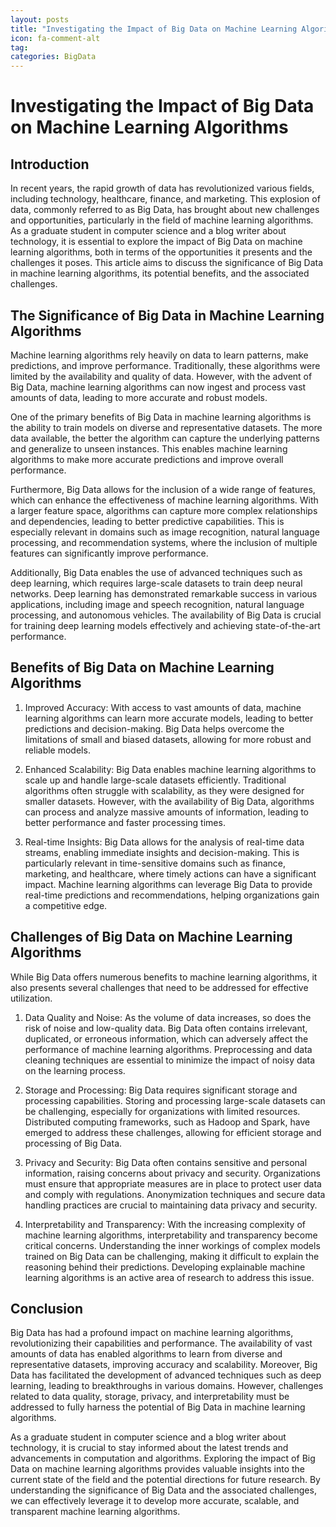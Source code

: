 ```yaml
---
layout: posts
title: "Investigating the Impact of Big Data on Machine Learning Algorithms"
icon: fa-comment-alt
tag:      
categories: BigData
---
```



# Investigating the Impact of Big Data on Machine Learning Algorithms

## Introduction

In recent years, the rapid growth of data has revolutionized various fields, including technology, healthcare, finance, and marketing. This explosion of data, commonly referred to as Big Data, has brought about new challenges and opportunities, particularly in the field of machine learning algorithms. As a graduate student in computer science and a blog writer about technology, it is essential to explore the impact of Big Data on machine learning algorithms, both in terms of the opportunities it presents and the challenges it poses. This article aims to discuss the significance of Big Data in machine learning algorithms, its potential benefits, and the associated challenges.

## The Significance of Big Data in Machine Learning Algorithms

Machine learning algorithms rely heavily on data to learn patterns, make predictions, and improve performance. Traditionally, these algorithms were limited by the availability and quality of data. However, with the advent of Big Data, machine learning algorithms can now ingest and process vast amounts of data, leading to more accurate and robust models.

One of the primary benefits of Big Data in machine learning algorithms is the ability to train models on diverse and representative datasets. The more data available, the better the algorithm can capture the underlying patterns and generalize to unseen instances. This enables machine learning algorithms to make more accurate predictions and improve overall performance.

Furthermore, Big Data allows for the inclusion of a wide range of features, which can enhance the effectiveness of machine learning algorithms. With a larger feature space, algorithms can capture more complex relationships and dependencies, leading to better predictive capabilities. This is especially relevant in domains such as image recognition, natural language processing, and recommendation systems, where the inclusion of multiple features can significantly improve performance.

Additionally, Big Data enables the use of advanced techniques such as deep learning, which requires large-scale datasets to train deep neural networks. Deep learning has demonstrated remarkable success in various applications, including image and speech recognition, natural language processing, and autonomous vehicles. The availability of Big Data is crucial for training deep learning models effectively and achieving state-of-the-art performance.

## Benefits of Big Data on Machine Learning Algorithms

1. Improved Accuracy: With access to vast amounts of data, machine learning algorithms can learn more accurate models, leading to better predictions and decision-making. Big Data helps overcome the limitations of small and biased datasets, allowing for more robust and reliable models.

2. Enhanced Scalability: Big Data enables machine learning algorithms to scale up and handle large-scale datasets efficiently. Traditional algorithms often struggle with scalability, as they were designed for smaller datasets. However, with the availability of Big Data, algorithms can process and analyze massive amounts of information, leading to better performance and faster processing times.

3. Real-time Insights: Big Data allows for the analysis of real-time data streams, enabling immediate insights and decision-making. This is particularly relevant in time-sensitive domains such as finance, marketing, and healthcare, where timely actions can have a significant impact. Machine learning algorithms can leverage Big Data to provide real-time predictions and recommendations, helping organizations gain a competitive edge.

## Challenges of Big Data on Machine Learning Algorithms

While Big Data offers numerous benefits to machine learning algorithms, it also presents several challenges that need to be addressed for effective utilization.

1. Data Quality and Noise: As the volume of data increases, so does the risk of noise and low-quality data. Big Data often contains irrelevant, duplicated, or erroneous information, which can adversely affect the performance of machine learning algorithms. Preprocessing and data cleaning techniques are essential to minimize the impact of noisy data on the learning process.

2. Storage and Processing: Big Data requires significant storage and processing capabilities. Storing and processing large-scale datasets can be challenging, especially for organizations with limited resources. Distributed computing frameworks, such as Hadoop and Spark, have emerged to address these challenges, allowing for efficient storage and processing of Big Data.

3. Privacy and Security: Big Data often contains sensitive and personal information, raising concerns about privacy and security. Organizations must ensure that appropriate measures are in place to protect user data and comply with regulations. Anonymization techniques and secure data handling practices are crucial to maintaining data privacy and security.

4. Interpretability and Transparency: With the increasing complexity of machine learning algorithms, interpretability and transparency become critical concerns. Understanding the inner workings of complex models trained on Big Data can be challenging, making it difficult to explain the reasoning behind their predictions. Developing explainable machine learning algorithms is an active area of research to address this issue.

## Conclusion

Big Data has had a profound impact on machine learning algorithms, revolutionizing their capabilities and performance. The availability of vast amounts of data has enabled algorithms to learn from diverse and representative datasets, improving accuracy and scalability. Moreover, Big Data has facilitated the development of advanced techniques such as deep learning, leading to breakthroughs in various domains. However, challenges related to data quality, storage, privacy, and interpretability must be addressed to fully harness the potential of Big Data in machine learning algorithms.

As a graduate student in computer science and a blog writer about technology, it is crucial to stay informed about the latest trends and advancements in computation and algorithms. Exploring the impact of Big Data on machine learning algorithms provides valuable insights into the current state of the field and the potential directions for future research. By understanding the significance of Big Data and the associated challenges, we can effectively leverage it to develop more accurate, scalable, and transparent machine learning algorithms.